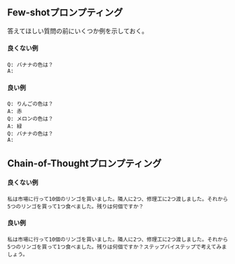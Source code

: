## Few-shotプロンプティング

答えてほしい質問の前にいくつか例を示しておく。

#### 良くない例

```
Q: バナナの色は？
A:
```

#### 良い例

```
Q: りんごの色は？
A: 赤
Q: メロンの色は？
A: 緑
Q: バナナの色は？
A:
```

## Chain-of-Thoughtプロンプティング

####  良くない例

```
私は市場に行って10個のリンゴを買いました。隣人に2つ、修理工に2つ渡しました。それから5つのリンゴを買って1つ食べました。残りは何個ですか？
```

#### 良い例

```
私は市場に行って10個のリンゴを買いました。隣人に2つ、修理工に2つ渡しました。それから5つのリンゴを買って1つ食べました。残りは何個ですか？ステップバイステップで考えてみましょう。
```